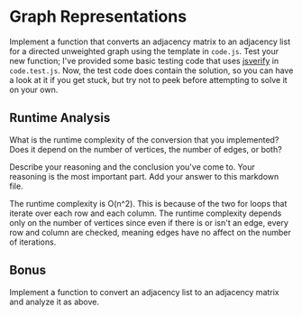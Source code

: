 # Graph Representations

Implement a function that converts an adjacency matrix to an adjacency list for
a directed unweighted graph using the template in `code.js`. Test your new
function; I've provided some basic testing code that uses
[jsverify](https://jsverify.github.io/) in `code.test.js`. Now, the test code
does contain the solution, so you can have a look at it if you get stuck, but
try not to peek before attempting to solve it on your own.

## Runtime Analysis

What is the runtime complexity of the conversion that you implemented? Does it
depend on the number of vertices, the number of edges, or both?

Describe your reasoning and the conclusion you've come to. Your reasoning is the
most important part. Add your answer to this markdown file.

The runtime complexity is O(n^2).  This is because of the two for loops that iterate over each row and each column.  The runtime complexity depends only on the number of vertices since even if there is or isn't an edge, every row and column are checked, meaning edges have no affect on the number of iterations.

## Bonus

Implement a function to convert an adjacency list to an adjacency matrix and
analyze it as above.

